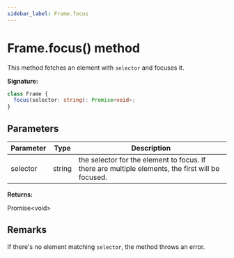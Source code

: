 ```yaml
---
sidebar_label: Frame.focus
---
```


# Frame.focus() method

This method fetches an element with `selector` and focuses it.

**Signature:**

```typescript
class Frame {
  focus(selector: string): Promise<void>;
}
```

## Parameters

| Parameter | Type   | Description                                                                                       |
| --------- | ------ | ------------------------------------------------------------------------------------------------- |
| selector  | string | the selector for the element to focus. If there are multiple elements, the first will be focused. |

**Returns:**

Promise&lt;void&gt;

## Remarks

If there's no element matching `selector`, the method throws an error.
